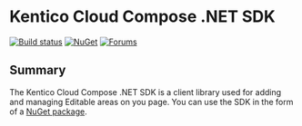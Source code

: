 # Kentico Cloud Compose .NET SDK

[![Build status](https://ci.appveyor.com/api/projects/status/4uxb45kbkfq109dq/branch/master?svg=true)](https://ci.appveyor.com/project/kentico/compose-sdk-net/branch/master)
[![NuGet](https://img.shields.io/nuget/v/KenticoCloud.Compose.svg)](https://www.nuget.org/packages/KenticoCloud.Compose)
[![Forums](https://img.shields.io/badge/chat-on%20forums-orange.svg)](https://forums.kenticocloud.com)

## Summary

The Kentico Cloud Compose .NET SDK is a client library used for adding and managing Editable areas on you page. You can use the SDK in the form of a [NuGet package](https://www.nuget.org/packages/KenticoCloud.Compose).
